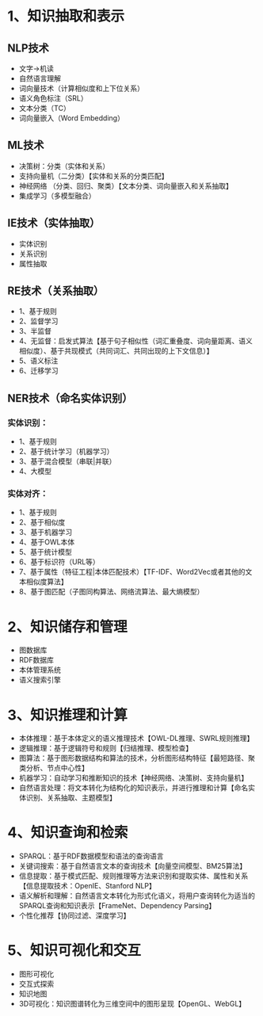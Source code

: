 # 1、知识抽取和表示
## NLP技术
- 文字->机读
- 自然语言理解  
- 词向量技术（计算相似度和上下位关系）
- 语义角色标注（SRL）
- 文本分类（TC）
- 词向量嵌入（Word Embedding）

  


## ML技术
- 决策树：分类（实体和关系）
- 支持向量机（二分类）【实体和关系的分类匹配】
- 神经网络 （分类、回归、聚类）【文本分类、词向量嵌入和关系抽取】
- 集成学习（多模型融合）
## IE技术（实体抽取）
- 实体识别
- 关系识别
- 属性抽取

## RE技术（关系抽取）
- 1、基于规则
- 2、监督学习
- 3、半监督
- 4、无监督：启发式算法【基于句子相似性（词汇重叠度、词向量距离、语义相似度）、基于共现模式（共同词汇、共同出现的上下文信息）】
- 5、语义标注
- 6、迁移学习


## NER技术（命名实体识别）
### 实体识别：
- 1、基于规则
- 2、基于统计学习（机器学习）
- 3、基于混合模型（串联|并联）
- 4、大模型
### 实体对齐：
- 1、基于规则
- 2、基于相似度
- 3、基于机器学习
- 4、基于OWL本体
- 5、基于统计模型
- 6、基于标识符（URL等）
- 7、基于属性（特征工程|本体匹配技术）【TF-IDF、Word2Vec或者其他的文本相似度算法】
- 8、基于图匹配（子图同构算法、网络流算法、最大熵模型）

# 2、知识储存和管理
- 图数据库
- RDF数据库
- 本体管理系统
- 语义搜索引擎
# 3、知识推理和计算
- 本体推理：基于本体定义的语义推理技术【OWL-DL推理、SWRL规则推理】
- 逻辑推理：基于逻辑符号和规则【归结推理、模型检查】
- 图算法：基于图形数据结构和算法的技术，分析图形结构特征【最短路径、聚类分析、节点中心性】
- 机器学习：自动学习和推断知识的技术【神经网络、决策树、支持向量机】
- 自然语言处理：将文本转化为结构化的知识表示，并进行推理和计算【命名实体识别、关系抽取、主题模型】
# 4、知识查询和检索
- SPARQL：基于RDF数据模型和语法的查询语言
- 关键词搜索：基于自然语言文本的查询技术【向量空间模型、BM25算法】
- 信息提取：基于模式匹配、规则推理等方法来识别和提取实体、属性和关系【信息提取技术：OpenIE、Stanford NLP】
- 语义解析和理解：自然语言文本转化为形式化语义，将用户查询转化为适当的SPARQL查询和知识表示【FrameNet、Dependency Parsing】
- 个性化推荐【协同过滤、深度学习】
# 5、知识可视化和交互
- 图形可视化
- 交互式探索
- 知识地图
- 3D可视化：知识图谱转化为三维空间中的图形呈现【OpenGL、WebGL】
